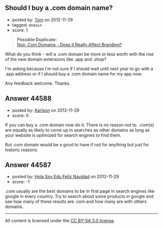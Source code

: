 ## Should I buy a .com domain name?

- posted by: [Tom](https://stackexchange.com/users/-1/21828-tom) on 2012-11-29
- tagged: `domain`
- score: 1

> **Possible Duplicate:**  
> [Non .Com Domains - Does it Really Affect Branding?](http://answers.onstartups.com/questions/14496/non-com-domains-does-it-really-affect-branding)  

<!-- End of automatically inserted text -->

What do you think - will a .com domain be more or less worth with the rise of the new domain extensions like .app and .shop?

I'm asking because I'm not sure if I should wait until next year to go with a .app address or if I should buy a .com domain name for my app now.

Any feedback welcome.
Thanks.


## Answer 44588

- posted by: [Karlson](https://stackexchange.com/users/-1/15252-karlson) on 2012-11-29
- score: 0

If you can buy a .com domain now do it.  There is no reason not to.  .com(s) are equally as likely to come up in searches as other domains as long as your website is optimized for search engines to find them.

But .com domain would be a good to have if not for anything but just for historic reasons.


## Answer 44587

- posted by: [Hola Soy Edu Feliz Navidad](https://stackexchange.com/users/-1/20095-hola-soy-edu-feliz-navidad) on 2012-11-29
- score: -1

.com usually are the best domains to be in first page in search engines like google in every country. Try to search about some products in google and see how many of these results are .com and how many are with others domains.



---

All content is licensed under the [CC BY-SA 3.0 license](https://creativecommons.org/licenses/by-sa/3.0/).

